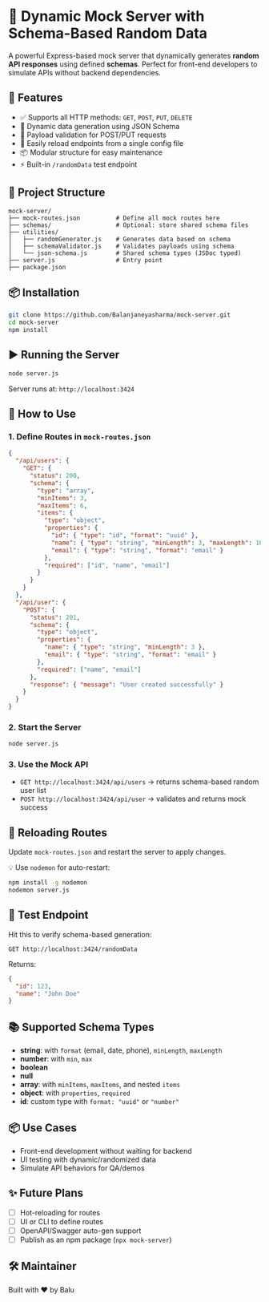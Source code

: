 # 🧪 Dynamic Mock Server with Schema-Based Random Data

A powerful Express-based mock server that dynamically generates **random API responses** using defined **schemas**. Perfect for front-end developers to simulate APIs without backend dependencies.

## 🚀 Features
- ✅ Supports all HTTP methods: `GET`, `POST`, `PUT`, `DELETE`
- 🧠 Dynamic data generation using JSON Schema
- 🧪 Payload validation for POST/PUT requests
- 🔁 Easily reload endpoints from a single config file
- 📦 Modular structure for easy maintenance
- ⚡ Built-in `/randomData` test endpoint

## 📁 Project Structure
```
mock-server/
├── mock-routes.json          # Define all mock routes here
├── schemas/                  # Optional: store shared schema files
├── utilities/
│   ├── randomGenerator.js    # Generates data based on schema
│   ├── schemaValidator.js    # Validates payloads using schema
│   └── json-schema.js        # Shared schema types (JSDoc typed)
├── server.js                 # Entry point
├── package.json
```

## 📦 Installation
```bash
git clone https://github.com/Balanjaneyasharma/mock-server.git
cd mock-server
npm install
```

## ▶️ Running the Server
```bash
node server.js
```
Server runs at: `http://localhost:3424`

## 🔧 How to Use

### 1. Define Routes in `mock-routes.json`
```json
{
  "/api/users": {
    "GET": {
      "status": 200,
      "schema": {
        "type": "array",
        "minItems": 3,
        "maxItems": 6,
        "items": {
          "type": "object",
          "properties": {
            "id": { "type": "id", "format": "uuid" },
            "name": { "type": "string", "minLength": 3, "maxLength": 10 },
            "email": { "type": "string", "format": "email" }
          },
          "required": ["id", "name", "email"]
        }
      }
    }
  },
  "/api/user": {
    "POST": {
      "status": 201,
      "schema": {
        "type": "object",
        "properties": {
          "name": { "type": "string", "minLength": 3 },
          "email": { "type": "string", "format": "email" }
        },
        "required": ["name", "email"]
      },
      "response": { "message": "User created successfully" }
    }
  }
}
```

### 2. Start the Server
```bash
node server.js
```

### 3. Use the Mock API
- `GET http://localhost:3424/api/users` → returns schema-based random user list
- `POST http://localhost:3424/api/user` → validates and returns mock success

## 🔁 Reloading Routes
Update `mock-routes.json` and restart the server to apply changes.

💡 Use `nodemon` for auto-restart:
```bash
npm install -g nodemon
nodemon server.js
```

## 🔬 Test Endpoint
Hit this to verify schema-based generation:
```
GET http://localhost:3424/randomData
```
Returns:
```json
{
  "id": 123,
  "name": "John Doe"
}
```

## 📚 Supported Schema Types
- **string**: with `format` (email, date, phone), `minLength`, `maxLength`
- **number**: with `min`, `max`
- **boolean**
- **null**
- **array**: with `minItems`, `maxItems`, and nested `items`
- **object**: with `properties`, `required`
- **id**: custom type with `format: "uuid"` or `"number"`

## 📦 Use Cases
- Front-end development without waiting for backend
- UI testing with dynamic/randomized data
- Simulate API behaviors for QA/demos

## ✨ Future Plans
- [ ] Hot-reloading for routes
- [ ] UI or CLI to define routes
- [ ] OpenAPI/Swagger auto-gen support
- [ ] Publish as an npm package (`npx mock-server`)

## 🛠 Maintainer
Built with ❤️ by Balu
